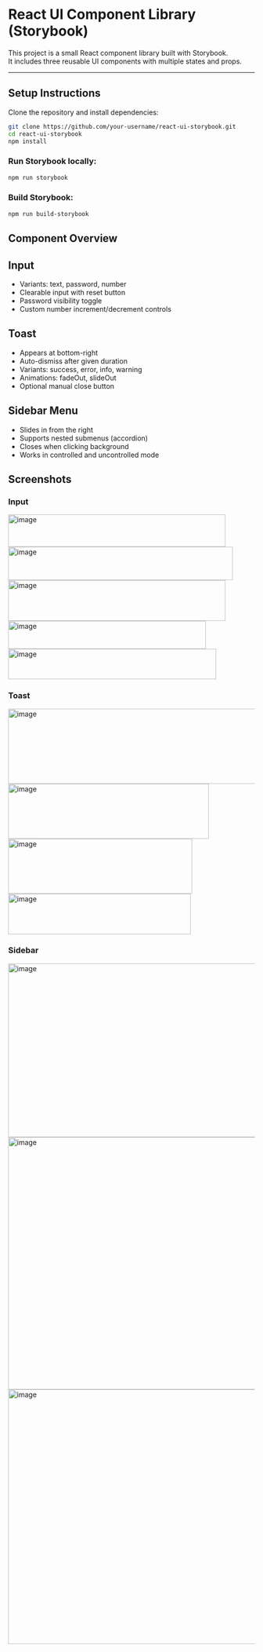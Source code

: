 # React UI Component Library (Storybook)

This project is a small React component library built with Storybook.  
It includes three reusable UI components with multiple states and props.

---

## Setup Instructions

Clone the repository and install dependencies:

```bash
git clone https://github.com/your-username/react-ui-storybook.git
cd react-ui-storybook
npm install
```

### Run Storybook locally:
```bash
npm run storybook
```


### Build Storybook:
```bash
npm run build-storybook
```

## Component Overview

## Input

* Variants: text, password, number
* Clearable input with reset button
* Password visibility toggle
* Custom number increment/decrement controls

## Toast

* Appears at bottom-right
* Auto-dismiss after given duration
* Variants: success, error, info, warning
* Animations: fadeOut, slideOut
* Optional manual close button

## Sidebar Menu

* Slides in from the right
* Supports nested submenus (accordion)
* Closes when clicking background
* Works in controlled and uncontrolled mode

## Screenshots
### Input

<img width="444" height="66" alt="image" src="https://github.com/user-attachments/assets/230042bf-5443-4427-8939-2c52be1f45b9" /> <br/>
<img width="459" height="68" alt="image" src="https://github.com/user-attachments/assets/62d93657-8deb-4b42-95a1-d6b938eaca45" /> <br/>
<img width="444" height="83" alt="image" src="https://github.com/user-attachments/assets/81873140-a272-4618-a215-daa2472720f0" /> <br/>
<img width="404" height="57" alt="image" src="https://github.com/user-attachments/assets/d1c7ff36-3a56-4582-b8b4-a25fc00daed0" /> <br/>
<img width="425" height="62" alt="image" src="https://github.com/user-attachments/assets/c1801111-4da1-4f31-98a2-54f624bfad02" /> <br/>


### Toast

<img width="519" height="153" alt="image" src="https://github.com/user-attachments/assets/78b240a5-529b-4861-ad28-cb23b513de5f" /> <br/>
<img width="410" height="112" alt="image" src="https://github.com/user-attachments/assets/d26634c7-7779-4ac8-8bc2-da6a77cc5618" /> <br/>
<img width="376" height="112" alt="image" src="https://github.com/user-attachments/assets/dadafcfa-5423-486c-8717-1e58c3c8c771" /> <br/>
<img width="373" height="83" alt="image" src="https://github.com/user-attachments/assets/8b960ec5-2d33-415d-9aea-5782e34ff593" /> <br/>

### Sidebar

<img width="1097" height="354" alt="image" src="https://github.com/user-attachments/assets/2f8f9fff-f1e7-4a12-80f2-7d1d33530bc4" /> <br/>
<img width="1104" height="514" alt="image" src="https://github.com/user-attachments/assets/18726d05-7800-4a6b-87b6-c8d4da47157f" /> <br/>
<img width="1116" height="519" alt="image" src="https://github.com/user-attachments/assets/73a1c62b-4f19-4b0b-8f4b-dbc477cabf6f" /> <br/>











